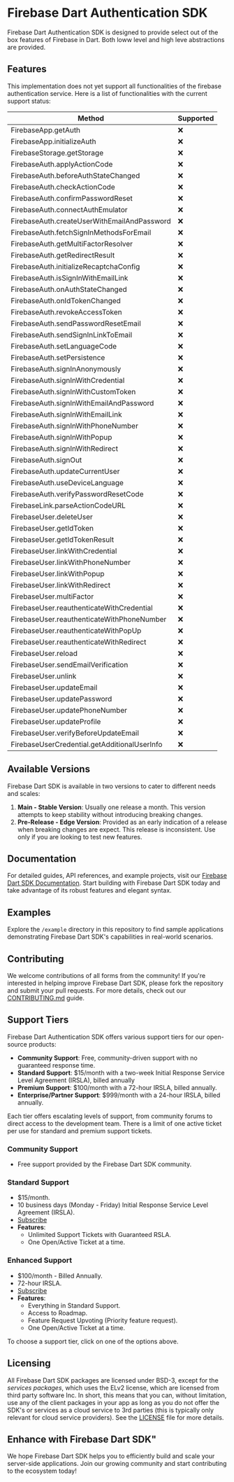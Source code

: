 # Firebase Dart Authentication SDK

Firebase Dart Authentication SDK is designed to provide select out of the box features of Firebase in Dart.  Both loww level and high leve abstractions are provided.

## Features
This implementation does not yet support all functionalities of the firebase authentication service. Here is a list of functionalities with the current support status:

| Method                                      | Supported |
|---------------------------------------------|-----------|
| FirebaseApp.getAuth                          | ❌        |
| FirebaseApp.initializeAuth                   | ❌        |
| FirebaseStorage.getStorage                   | ❌        |
| FirebaseAuth.applyActionCode                 | ❌       |
| FirebaseAuth.beforeAuthStateChanged          | ❌        |
| FirebaseAuth.checkActionCode                 | ❌        |
| FirebaseAuth.confirmPasswordReset            | ❌        |
| FirebaseAuth.connectAuthEmulator             | ❌        |
| FirebaseAuth.createUserWithEmailAndPassword  | ❌        |
| FirebaseAuth.fetchSignInMethodsForEmail      | ❌        |
| FirebaseAuth.getMultiFactorResolver          | ❌        |
| FirebaseAuth.getRedirectResult               | ❌        |
| FirebaseAuth.initializeRecaptchaConfig       | ❌        |
| FirebaseAuth.isSignInWithEmailLink           | ❌        |
| FirebaseAuth.onAuthStateChanged              | ❌        |
| FirebaseAuth.onIdTokenChanged                | ❌        |
| FirebaseAuth.revokeAccessToken               | ❌        |
| FirebaseAuth.sendPasswordResetEmail          | ❌        |
| FirebaseAuth.sendSignInLinkToEmail           | ❌        |
| FirebaseAuth.setLanguageCode                 | ❌        |
| FirebaseAuth.setPersistence                  | ❌        |
| FirebaseAuth.signInAnonymously               | ❌        |
| FirebaseAuth.signInWithCredential            | ❌        |
| FirebaseAuth.signInWithCustomToken           | ❌        |
| FirebaseAuth.signInWithEmailAndPassword      | ❌        |
| FirebaseAuth.signInWithEmailLink             | ❌        |
| FirebaseAuth.signInWithPhoneNumber           | ❌        |
| FirebaseAuth.signInWithPopup                 | ❌        |
| FirebaseAuth.signInWithRedirect              | ❌        |
| FirebaseAuth.signOut                         | ❌        |
| FirebaseAuth.updateCurrentUser               | ❌        |
| FirebaseAuth.useDeviceLanguage               | ❌        |
| FirebaseAuth.verifyPasswordResetCode         | ❌        |
| FirebaseLink.parseActionCodeURL              | ❌        |
| FirebaseUser.deleteUser                      | ❌        |
| FirebaseUser.getIdToken                      | ❌        |
| FirebaseUser.getIdTokenResult                | ❌        |
| FirebaseUser.linkWithCredential              | ❌        |
| FirebaseUser.linkWithPhoneNumber             | ❌        |
| FirebaseUser.linkWithPopup                   | ❌        |
| FirebaseUser.linkWithRedirect                | ❌        |
| FirebaseUser.multiFactor                     | ❌        |
| FirebaseUser.reauthenticateWithCredential    | ❌        |
| FirebaseUser.reauthenticateWithPhoneNumber   | ❌        |
| FirebaseUser.reauthenticateWithPopUp         | ❌        |
| FirebaseUser.reauthenticateWithRedirect      | ❌        |
| FirebaseUser.reload                          | ❌        |
| FirebaseUser.sendEmailVerification           | ❌        |
| FirebaseUser.unlink                          | ❌        |
| FirebaseUser.updateEmail                     | ❌        |
| FirebaseUser.updatePassword                  | ❌        |
| FirebaseUser.updatePhoneNumber               | ❌        |
| FirebaseUser.updateProfile                   | ❌        |
| FirebaseUser.verifyBeforeUpdateEmail         | ❌        |
| FirebaseUserCredential.getAdditionalUserInfo | ❌        |


## Available Versions

 Firebase Dart SDK is available in two versions to cater to different needs and scales:

1. **Main - Stable Version**: Usually one release a month.  This version attempts to keep stability without introducing breaking changes.
2. **Pre-Release - Edge Version**: Provided as an early indication of a release when breaking changes are expect.  This release is inconsistent. Use only if you are looking to test new features.

## Documentation

For detailed guides, API references, and example projects, visit our [Firebase Dart SDK Documentation](#). Start building with  Firebase Dart SDK today and take advantage of its robust features and elegant syntax.

## Examples

Explore the `/example` directory in this repository to find sample applications demonstrating  Firebase Dart SDK's capabilities in real-world scenarios.

## Contributing

We welcome contributions of all forms from the community! If you're interested in helping improve  Firebase Dart SDK, please fork the repository and submit your pull requests. For more details, check out our [CONTRIBUTING.md](CONTRIBUTING.md) guide.

## Support Tiers

 Firebase Dart Authentication SDK offers various support tiers for our open-source products:

- **Community Support**: Free, community-driven support with no guaranteed response time.
- **Standard Support**: $15/month with a two-week Initial Response Service Level Agreement (IRSLA), billed annually
- **Premium Support**: $100/month with a 72-hour IRSLA, billed annually.
- **Enterprise/Partner Support**: $999/month with a 24-hour IRSLA, billed annually.

Each tier offers escalating levels of support, from community forums to direct access to the development team.  There is a limit of one active ticket per use for standard and premium support tickets.

### Community Support
- Free support provided by the  Firebase Dart SDK community.

### Standard Support
- $15/month.
- 10 business days (Monday - Friday) Initial Response Service Level Agreement (IRSLA).
- [Subscribe](https://buy.stripe.com/fZe9Bwe9Ha3V3gkaEH)
- **Features**:
  - Unlimited Support Tickets with Guaranteed RSLA.
  - One Open/Active Ticket at a time. 

### Enhanced Support
- $100/month - Billed Annually.
- 72-hour IRSLA.
- [Subscribe](https://buy.stripe.com/6oE6pkd5D2Bt2cg8wA)
- **Features**:
  - Everything in Standard Support.
  - Access to Roadmap.
  - Feature Request Upvoting (Priority feature request).
  - One Open/Active Ticket at a time.

To choose a support tier, click on one of the options above.

## Licensing

All  Firebase Dart SDK packages are licensed under BSD-3, except for the *services packages*, which uses the ELv2 license, which are licensed from third party software  Inc. In short, this means that you can, without limitation, use any of the client packages in your app as long as you do not offer the SDK's or services as a cloud service to 3rd parties (this is typically only relevant for cloud service providers).  See the [LICENSE](LICENSE.md) file for more details.


## Enhance with  Firebase Dart SDK"

We hope  Firebase Dart SDK helps you to efficiently build and scale your server-side applications. Join our growing community and start contributing to the ecosystem today!